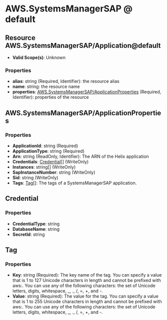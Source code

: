 # AWS.SystemsManagerSAP @ default

## Resource AWS.SystemsManagerSAP/Application@default
* **Valid Scope(s)**: Unknown
### Properties
* **alias**: string (Required, Identifier): the resource alias
* **name**: string: the resource name
* **properties**: [AWS.SystemsManagerSAP/ApplicationProperties](#awssystemsmanagersapapplicationproperties) (Required, Identifier): properties of the resource

## AWS.SystemsManagerSAP/ApplicationProperties
### Properties
* **ApplicationId**: string (Required)
* **ApplicationType**: string (Required)
* **Arn**: string (ReadOnly, Identifier): The ARN of the Helix application
* **Credentials**: [Credential](#credential)[] (WriteOnly)
* **Instances**: string[] (WriteOnly)
* **SapInstanceNumber**: string (WriteOnly)
* **Sid**: string (WriteOnly)
* **Tags**: [Tag](#tag)[]: The tags of a SystemsManagerSAP application.

## Credential
### Properties
* **CredentialType**: string
* **DatabaseName**: string
* **SecretId**: string

## Tag
### Properties
* **Key**: string (Required): The key name of the tag. You can specify a value that is 1 to 127 Unicode characters in length and cannot be prefixed with aws:. You can use any of the following characters: the set of Unicode letters, digits, whitespace, _, ., /, =, +, and -. 
* **Value**: string (Required): The value for the tag. You can specify a value that is 1 to 255 Unicode characters in length and cannot be prefixed with aws:. You can use any of the following characters: the set of Unicode letters, digits, whitespace, _, ., /, =, +, and -. 

